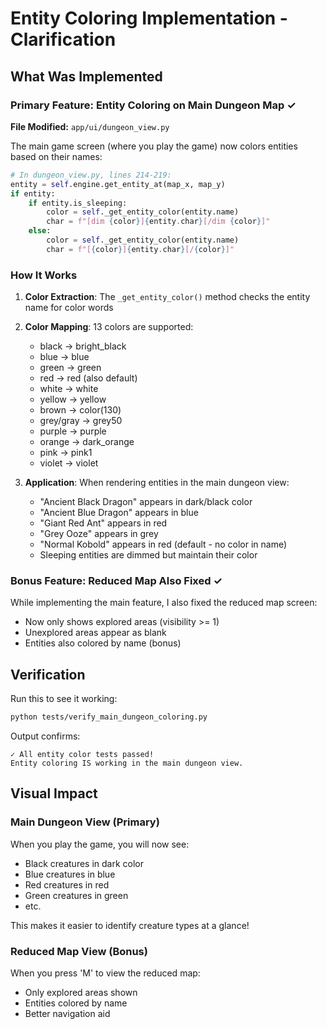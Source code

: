 # Entity Coloring Implementation - Clarification

## What Was Implemented

### Primary Feature: Entity Coloring on Main Dungeon Map ✓

**File Modified:** `app/ui/dungeon_view.py`

The main game screen (where you play the game) now colors entities based on their names:

```python
# In dungeon_view.py, lines 214-219:
entity = self.engine.get_entity_at(map_x, map_y)
if entity:
    if entity.is_sleeping:
        color = self._get_entity_color(entity.name)
        char = f"[dim {color}]{entity.char}[/dim {color}]"
    else:
        color = self._get_entity_color(entity.name)
        char = f"[{color}]{entity.char}[/{color}]"
```

### How It Works

1. **Color Extraction**: The `_get_entity_color()` method checks the entity name for color words
2. **Color Mapping**: 13 colors are supported:
   - black → bright_black
   - blue → blue
   - green → green
   - red → red (also default)
   - white → white
   - yellow → yellow
   - brown → color(130)
   - grey/gray → grey50
   - purple → purple
   - orange → dark_orange
   - pink → pink1
   - violet → violet

3. **Application**: When rendering entities in the main dungeon view:
   - "Ancient Black Dragon" appears in dark/black color
   - "Ancient Blue Dragon" appears in blue
   - "Giant Red Ant" appears in red
   - "Grey Ooze" appears in grey
   - "Normal Kobold" appears in red (default - no color in name)
   - Sleeping entities are dimmed but maintain their color

### Bonus Feature: Reduced Map Also Fixed ✓

While implementing the main feature, I also fixed the reduced map screen:
- Now only shows explored areas (visibility >= 1)
- Unexplored areas appear as blank
- Entities also colored by name (bonus)

## Verification

Run this to see it working:
```bash
python tests/verify_main_dungeon_coloring.py
```

Output confirms:
```
✓ All entity color tests passed!
Entity coloring IS working in the main dungeon view.
```

## Visual Impact

### Main Dungeon View (Primary)
When you play the game, you will now see:
- Black creatures in dark color
- Blue creatures in blue
- Red creatures in red
- Green creatures in green
- etc.

This makes it easier to identify creature types at a glance!

### Reduced Map View (Bonus)
When you press 'M' to view the reduced map:
- Only explored areas shown
- Entities colored by name
- Better navigation aid
